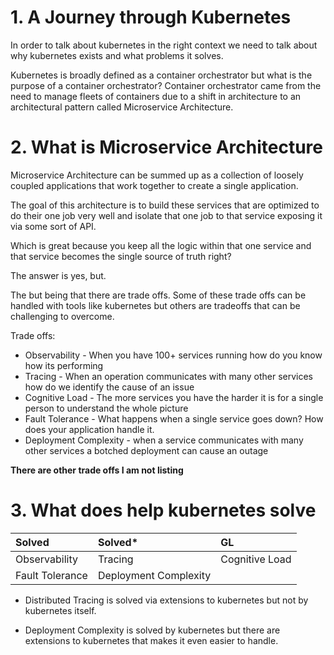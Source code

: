 # 1. A Journey through Kubernetes

In order to talk about kubernetes in the right context we need to talk about why kubernetes exists and what problems it solves.

Kubernetes is broadly defined as a container orchestrator but what is the purpose of a container orchestrator?  Container orchestrator came from the need to manage fleets of containers due to a shift in architecture to an architectural pattern called Microservice Architecture.

# 2. What is Microservice Architecture
Microservice Architecture can be summed up as a collection of loosely coupled applications that work together to create a single application. 

The goal of this architecture is to build these services that are optimized to do their one job very well and isolate that one job to that service exposing it via some sort of API.

Which is great because you keep all the logic within that one service and that service becomes the single source of truth right?  

The answer is yes, but.  

The but being that there are trade offs.  Some of these trade offs can be handled with tools like kubernetes but others are tradeoffs that can be challenging to overcome.

Trade offs:
- Observability - When you have 100+ services running how do you know how its performing
- Tracing - When an operation communicates with many other services how do we identify the cause of an issue
- Cognitive Load - The more services you have the harder it is for a single person to understand the whole picture
- Fault Tolerance - What happens when a single service goes down?  How does your application handle it.
- Deployment Complexity - when a service communicates with many other services a botched deployment can cause an outage

__There are other trade offs I am not listing__


# 3. What does help kubernetes solve

|Solved| Solved*| GL|
|:---|:---|:---|
|Observability|Tracing|Cognitive Load|
|Fault Tolerance|Deployment Complexity||

* Distributed Tracing is solved via extensions to kubernetes but not by kubernetes itself.

* Deployment Complexity is solved by kubernetes but there are extensions to kubernetes that makes it even easier to handle.

